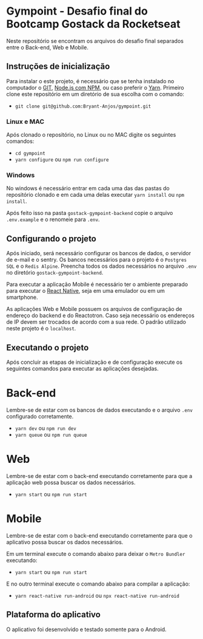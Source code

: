 # Gympoint - Desafio final do Bootcamp Gostack da Rocketseat

Neste repositório se encontram os arquivos do desafio final separados entre o Back-end, Web e Mobile.

## Instruções de inicialização

Para instalar o este projeto, é necessário que se tenha instalado no computador o [GIT](https://git-scm.com/downloads), [Node.js com NPM](https://nodejs.org/en/), ou caso preferir o [Yarn](https://yarnpkg.com/lang/en/).
Primeiro clone este repositório em um diretório de sua escolha com o comando:

- `git clone git@github.com:Bryant-Anjos/gympoint.git`

### Linux e MAC

Após clonado o repositório, no Linux ou no MAC digite os seguintes comandos:

- `cd gympoint`
- `yarn configure` ou `npm run configure`

### Windows

No windows é necessário entrar em cada uma das das pastas do repositório clonado e em cada uma delas executar `yarn install` ou `npm install`.

Após feito isso na pasta `gostack-gympoint-backend` copie o arquivo `.env.example` e o renomeie para `.env`.

## Configurando o projeto

Após iniciado, será necessário configurar os bancos de dados, o servidor de e-mail e o sentry.
Os bancos necessários para o projeto é o `Postgres SQL` e o `Redis Alpine`.
Preencha todos os dados necessários no arquivo `.env` no diretório `gostack-gympoint-backend`.

Para executar a aplicação Mobile é necessário ter o ambiente preparado para executar o [React Native](https://facebook.github.io/react-native/docs/getting-started), seja em uma emulador ou em um smartphone.

As aplicações Web e Mobile possuem os arquivos de configuração de endereço do backend e do Reactotron. Caso seja necessário os endereços de IP devem ser trocados de acordo com a sua rede. O padrão utilizado neste projeto é o `localhost`.

## Executando o projeto

Após concluir as etapas de inicialização e de configuração execute os seguintes comandos para executar as aplicações desejadas.

# Back-end

Lembre-se de estar com os bancos de dados executando e o arquivo `.env` configurado corretamente.

- `yarn dev` ou `npm run dev`
- `yarn queue` ou `npm run queue`

# Web

Lembre-se de estar com o back-end executando corretamente para que a aplicação web possa buscar os dados necessários.

- `yarn start` ou `npm run start`

# Mobile

Lembre-se de estar com o back-end executando corretamente para que o aplicativo possa buscar os dados necessários.

Em um terminal execute o comando abaixo para deixar o `Metro Bundler` executando:
- `yarn start` ou `npm run start`

E no outro terminal execute o comando abaixo para compilar a aplicação:
- `yarn react-native run-android` ou `npx react-native run-android`

## Plataforma do aplicativo

O aplicativo foi desenvolvido e testado somente para o Android.